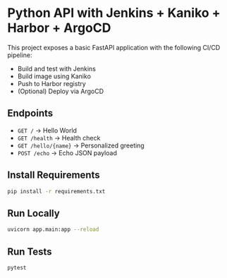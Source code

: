 # Python API with Jenkins + Kaniko + Harbor + ArgoCD

This project exposes a basic FastAPI application with the following CI/CD pipeline:
- Build and test with Jenkins
- Build image using Kaniko
- Push to Harbor registry
- (Optional) Deploy via ArgoCD

## Endpoints
- `GET /` → Hello World
- `GET /health` → Health check
- `GET /hello/{name}` → Personalized greeting
- `POST /echo` → Echo JSON payload

## Install Requirements
```bash
pip install -r requirements.txt
```


## Run Locally
```bash
uvicorn app.main:app --reload
```



## Run Tests
```bash
pytest
```

